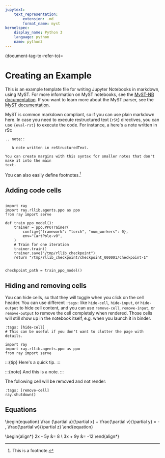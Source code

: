 ```yaml
---
jupytext:
    text_representation:
        extension: .md
        format_name: myst
kernelspec:
    display_name: Python 3
    language: python
    name: python3
---
```



(document-tag-to-refer-to)=

# Creating an Example

This is an example template file for writing Jupyter Notebooks in markdown, using MyST.
For more information on MyST notebooks, see the 
[MyST-NB documentation](https://myst-nb.readthedocs.io/en/latest/index.html).
If you want to learn more about the MyST parser, see the
[MyST documentation](https://myst-parser.readthedocs.io/en/latest/).

MyST is common markdown compliant, so if you can use plain markdown here.
In case you need to execute restructured text (`rSt`) directives, you can use `{eval-rst}` to execute the code.
For instance, a here's a note written in rSt:

```{eval-rst}
.. note::

   A note written in reStructuredText.
```

```{margin}
You can create margins with this syntax for smaller notes that don't make it into the main
text.
```

You can also easily define footnotes.[^example]

[^example]: This is a footnote.

## Adding code cells


```{code-cell} python3

import ray
import ray.rllib.agents.ppo as ppo
from ray import serve

def train_ppo_model():
    trainer = ppo.PPOTrainer(
        config={"framework": "torch", "num_workers": 0},
        env="CartPole-v0",
    )
    # Train for one iteration
    trainer.train()
    trainer.save("/tmp/rllib_checkpoint")
    return "/tmp/rllib_checkpoint/checkpoint_000001/checkpoint-1"


checkpoint_path = train_ppo_model()
```


## Hiding and removing cells

You can hide cells, so that they will toggle when you click on the cell header.
You can use different `:tags:` like `hide-cell`, `hide-input`, or `hide-output` to hide cell content,
and you can use `remove-cell`, `remove-input`, or `remove-output` to remove the cell completely when rendered.
Those cells will still show up in the notebook itself, e.g. when you launch it in binder.

```{code-cell} python3
:tags: [hide-cell]
# This can be useful if you don't want to clutter the page with details.

import ray
import ray.rllib.agents.ppo as ppo
from ray import serve
```

:::{tip}
Here's a quick tip.
:::


:::{note}
And this is a note.
:::

The following cell will be removed and not render:

```{code-cell} python3
:tags: [remove-cell]
ray.shutdown()
```

## Equations

\begin{equation}
\frac {\partial u}{\partial x} + \frac{\partial v}{\partial y} = - \, \frac{\partial w}{\partial z}
\end{equation}

\begin{align*}
2x - 5y &=  8 \\
3x + 9y &=  -12
\end{align*}
